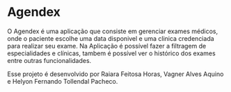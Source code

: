 # Agendex
O Agendex é uma aplicação que consiste em gerenciar exames médicos, onde o paciente escolhe uma data disponivel e uma clinica credenciada para realizar seu exame. 
Na Aplicação é possível fazer a filtragem de especialidades e clínicas, tambem é possível ver o histórico dos exames entre outras funcionalidades.

Esse projeto é desenvolvido por Raiara Feitosa Horas, Vagner Alves Aquino e Helyon Fernando Tollendal Pacheco.
